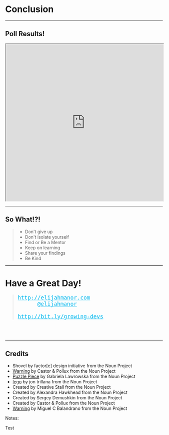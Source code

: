 # Conclusion
<!-- .slide: data-state="Slide-title" data-background="./img/beach.jpg" -->

------

## Poll Results!
<!-- .slide: data-title="Conclusion" data-state="Slide-background title Slide-blockquote" data-background="./img/beach.jpg" -->

<iframe src="http://www.sli.do/event/cqcy4v1h/wall" style="width: 100%; height: 500px;"></iframe>

------

## So What!?!
<!-- .slide: data-title="Conclusion" data-state="Slide-title Slide-blockquote Slide-background title" data-background="./img/beach.jpg" -->

> * Don't give up  <!-- .element: class="fragment" -->
> * Don't isolate yourself  <!-- .element: class="fragment" -->
> * Find or Be a Mentor  <!-- .element: class="fragment" -->
> * Keep on learning  <!-- .element: class="fragment" -->
> * Share your findings  <!-- .element: class="fragment" -->
> * Be Kind  <!-- .element: class="fragment" -->

------

# Have a Great Day!
<!-- .slide: data-title="Conclusion" data-state="Slide-title Slide-blockquote Slide-background title" data-background="./img/beach.jpg" -->

<blockquote style="width: 825px;">
<pre style="font-size: 1.25em; box-shadow: none;">
<a href="http://elijahmanor.com" style="margin-left: 0; color: #01B7EE !important;">http://elijahmanor.com</a>
<a href="http://twitter.com/elijahmanor" style="margin-left: 3.6em; color: #01B7EE !important">@elijahmanor</a>
<!-- <a href="mailto:elijahmanor@gmail.com" style="position: absolute; left: 6.1em;">elijahmanor@gmail.com</a> -->
<a href="http://bit.ly/growing-devs" style="margin-left: o; color: #01B7EE !important">http://bit.ly/growing-devs</a>
</pre>
</blockquote>

<h3 data-store="conclusion-social" contenteditable></h3>

------

## Credits

* Shovel by factor[e] design initiative from the Noun Project
* [Warning](https://thenounproject.com/term/warning/32390/) by Castor & Pollux from the Noun Project
* [Puzzle Piece](https://thenounproject.com/term/puzzle-piece/170505/) by Gabriela Lawrowska from the Noun Project
* [lego](https://thenounproject.com/term/lego/3427/) by jon trillana from the Noun Project
* Created by Creative Stall from the Noun Project
* Created by Alexandra Hawkhead from the Noun Project
* Created by Sergey Demushkin from the Noun Project
* Created by Castor &amp; Pollux from the Noun Project
* [Warning](https://thenounproject.com/search/?q=warning&i=58694) by Miguel C Balandrano from the Noun Project

<!--
<a data-flickr-embed="true" href="https://www.flickr.com/photos/bump/3806115100/in/photolist-6Nkkq9-mQvnC-6axTqb-9vih9s-ak4YeC-6atKnF-6axVf9-7NudQf-22TEKo-4ExMSU-djU3ad-ak2bTZ-dNMDKu-bnxxi3-6atLS2-9gE7jc-68e5F9-bMfsNZ-4a9Ghu-dNMDQb-ant1UG-dNMDNJ-anqcbk-6RxFG5-4TSe4u-diUhJe-8xJ8zB-e7iU15-9QAU6-gthiTp-4rZCji-35ofCb-FXw2B-xq1Kn-5NZN1r-4Ts5f8-6RxC8U-4sUww6-emDrqB-4FkDGp-98ssPo-covioQ-689jpt-97XRzu-xUAcA-9WfrT2-68a4dp-o44Kx-covs2f-By9FW" title="Hello My Name Is....  221/365"><img src="https://farm3.staticflickr.com/2438/3806115100_d200cdbd1c_b.jpg" width="1024" height="683" alt="Hello My Name Is....  221/365"></a><script async src="//embedr.flickr.com/assets/client-code.js" charset="utf-8"></script>
-->

Notes:

Test
